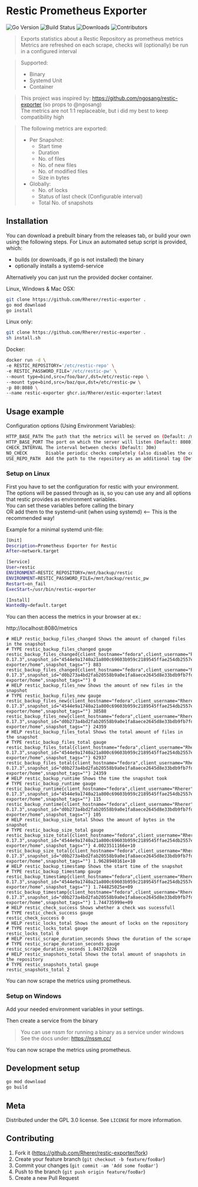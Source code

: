 # Restic Prometheus Exporter
![Go Version][go-vers]
![Build Status][build-stat]
![Downloads][github-downloads]
![Contributors][github-contribs]

> Exports statistics about a Restic Repository as prometheus metrics  
> Metrics are refreshed on each scrape, checks will (optionally) be run in a configured interval  

> Supported:
> - Binary
> - Systemd Unit
> - Container

> This project was inspired by: https://github.com/ngosang/restic-exporter (so props to @ngosang)  
> The metrics are not 1:1 replaceable, but i did my best to keep compatibility high  

> The following metrics are exported:
>  - Per Snapshot:
>    - Start time
>    - Duration
>    - No. of files
>    - No. of new files
>    - No. of modified files
>    - Size in bytes
>  - Globally:
>    - No. of locks
>    - Status of last check (Configurable interval)
>    - Total No. of snapshots

## Installation

You can download a prebuilt binary from the releases tab, or build your own using the following steps.
For Linux an automated setup script is provided, which:
- builds (or downloads, if go is not installed) the binary
- optionally installs a systemd-service

Alternatively you can just run the provided docker container.

Linux, Windows & Mac OSX:

```sh
git clone https://github.com/Rherer/restic-exporter .
go mod download
go install
```

Linux only:

```sh
git clone https://github.com/Rherer/restic-exporter .
sh install.sh
```

Docker:

```sh
docker run -d \ 
-e RESTIC_REPOSITORY='/etc/restic-repo' \
-e RESTIC_PASSWORD_FILE='/etc/restic-pw' \
--mount type=bind,src=/foo/bar/,dst=/etc/restic-repo \
--mount type=bind,src=/baz/qux,dst=/etc/restic-pw \
-p 80:8080 \
--name restic-exporter ghcr.io/Rherer/estic-exporter:latest
```

## Usage example

Configuration options (Using Environment Variables):

```sh
HTTP_BASE_PATH The path that the metrics will be served on (Default: /metrics)
HTTP_BASE_PORT The port on which the server will listen (Default: 8080)
CHECK_INTERVAL The interval between checks (Default: 30m)
NO_CHECK       Disable periodic checks completely (also disables the corresponding metric) (Default: false)
USE_REPO_PATH  Add the path to the repository as an additional tag (Default: false)
```

### Setup on Linux

First you have to set the configuration for restic with your environment.  
The options will be passed through as is, so you can use any and all options that restic provides as environment variables.  
You can set these variables before calling the binary  
OR add them to the systemd-unit (when using systemd) <-- This is the recommended way!  

Example for a minimal systemd unit-file:
```sh
[Unit]
Description=Prometheus Exporter for Restic
After=network.target

[Service]
User=restic
ENVIRONMENT=RESTIC_REPOSITORY=/mnt/backup/restic
ENVIRONMENT=RESTIC_PASSWORD_FILE=/mnt/backup/restic_pw
Restart=on_fail
ExecStart=/usr/bin/restic-exporter

[Install]
WantedBy=default.target
```

You can then access the metrics in your browser at ex.:

http://localhost:8080/metrics
```
# HELP restic_backup_files_changed Shows the amount of changed files in the snapshot
# TYPE restic_backup_files_changed gauge
restic_backup_files_changed{client_hostname="fedora",client_username="Rherer",client_version="restic 0.17.3",snapshot_id="4544e9a1740a21a800c69603b959c2189545ffae254db2557ef6b26b6835c8cb",snapshot_paths="/run/host/var/mnt/data/distrobox/restic-exporter/home",snapshot_tags=""} 883
restic_backup_files_changed{client_hostname="fedora",client_username="Rherer",client_version="restic 0.17.3",snapshot_id="d0b273a4bd2fab20558b9a0e1fa8aece2645d8e33bdb9fb7fd5fe7df3de123cd",snapshot_paths="/run/host/var/mnt/data/distrobox/restic-exporter/home",snapshot_tags=""} 0
# HELP restic_backup_files_new Shows the amount of new files in the snapshot
# TYPE restic_backup_files_new gauge
restic_backup_files_new{client_hostname="fedora",client_username="Rherer",client_version="restic 0.17.3",snapshot_id="4544e9a1740a21a800c69603b959c2189545ffae254db2557ef6b26b6835c8cb",snapshot_paths="/run/host/var/mnt/data/distrobox/restic-exporter/home",snapshot_tags=""} 38588
restic_backup_files_new{client_hostname="fedora",client_username="Rherer",client_version="restic 0.17.3",snapshot_id="d0b273a4bd2fab20558b9a0e1fa8aece2645d8e33bdb9fb7fd5fe7df3de123cd",snapshot_paths="/run/host/var/mnt/data/distrobox/restic-exporter/home",snapshot_tags=""} 24359
# HELP restic_backup_files_total Shows the total amount of files in the snapshot
# TYPE restic_backup_files_total gauge
restic_backup_files_total{client_hostname="fedora",client_username="Rherer",client_version="restic 0.17.3",snapshot_id="4544e9a1740a21a800c69603b959c2189545ffae254db2557ef6b26b6835c8cb",snapshot_paths="/run/host/var/mnt/data/distrobox/restic-exporter/home",snapshot_tags=""} 62937
restic_backup_files_total{client_hostname="fedora",client_username="Rherer",client_version="restic 0.17.3",snapshot_id="d0b273a4bd2fab20558b9a0e1fa8aece2645d8e33bdb9fb7fd5fe7df3de123cd",snapshot_paths="/run/host/var/mnt/data/distrobox/restic-exporter/home",snapshot_tags=""} 24359
# HELP restic_backup_runtime Shows the time the snapshot took
# TYPE restic_backup_runtime gauge
restic_backup_runtime{client_hostname="fedora",client_username="Rherer",client_version="restic 0.17.3",snapshot_id="4544e9a1740a21a800c69603b959c2189545ffae254db2557ef6b26b6835c8cb",snapshot_paths="/run/host/var/mnt/data/distrobox/restic-exporter/home",snapshot_tags=""} 115
restic_backup_runtime{client_hostname="fedora",client_username="Rherer",client_version="restic 0.17.3",snapshot_id="d0b273a4bd2fab20558b9a0e1fa8aece2645d8e33bdb9fb7fd5fe7df3de123cd",snapshot_paths="/run/host/var/mnt/data/distrobox/restic-exporter/home",snapshot_tags=""} 105
# HELP restic_backup_size_total Shows the amount of bytes in the snapshot
# TYPE restic_backup_size_total gauge
restic_backup_size_total{client_hostname="fedora",client_username="Rherer",client_version="restic 0.17.3",snapshot_id="4544e9a1740a21a800c69603b959c2189545ffae254db2557ef6b26b6835c8cb",snapshot_paths="/run/host/var/mnt/data/distrobox/restic-exporter/home",snapshot_tags=""} 4.0023511166e+10
restic_backup_size_total{client_hostname="fedora",client_username="Rherer",client_version="restic 0.17.3",snapshot_id="d0b273a4bd2fab20558b9a0e1fa8aece2645d8e33bdb9fb7fd5fe7df3de123cd",snapshot_paths="/run/host/var/mnt/data/distrobox/restic-exporter/home",snapshot_tags=""} 1.9628940161e+10
# HELP restic_backup_timestamp Shows the start time of the snapshot
# TYPE restic_backup_timestamp gauge
restic_backup_timestamp{client_hostname="fedora",client_username="Rherer",client_version="restic 0.17.3",snapshot_id="4544e9a1740a21a800c69603b959c2189545ffae254db2557ef6b26b6835c8cb",snapshot_paths="/run/host/var/mnt/data/distrobox/restic-exporter/home",snapshot_tags=""} 1.744825025e+09
restic_backup_timestamp{client_hostname="fedora",client_username="Rherer",client_version="restic 0.17.3",snapshot_id="d0b273a4bd2fab20558b9a0e1fa8aece2645d8e33bdb9fb7fd5fe7df3de123cd",snapshot_paths="/run/host/var/mnt/data/distrobox/restic-exporter/home",snapshot_tags=""} 1.744735999e+09
# HELP restic_check_success Shows whether a check was sucessfull
# TYPE restic_check_success gauge
restic_check_success 0
# HELP restic_locks_total Shows the amount of locks on the repository
# TYPE restic_locks_total gauge
restic_locks_total 0
# HELP restic_scrape_duration_seconds Shows the duration of the scrape
# TYPE restic_scrape_duration_seconds gauge
restic_scrape_duration_seconds 1.043720226
# HELP restic_snapshots_total Shows the total amount of snapshots in the repository
# TYPE restic_snapshots_total gauge
restic_snapshots_total 2
```

You can now scrape the metrics using prometheus.

### Setup on Windows

Add your needed environment variables in your settings.

Then create a service from the binary
> You can use nssm for running a binary as a service under windows
> See the docs under: https://nssm.cc/

You can now scrape the metrics using prometheus.

## Development setup

```sh
go mod download
go build
```

## Meta

Distributed under the GPL 3.0 license. See ``LICENSE`` for more information.

## Contributing

1. Fork it (<https://github.com/Rherer/restic-exporter/fork>)
2. Create your feature branch (`git checkout -b feature/fooBar`)
3. Commit your changes (`git commit -am 'Add some fooBar'`)
4. Push to the branch (`git push origin feature/fooBar`)
5. Create a new Pull Request

<!-- Markdown link & img dfn's -->
[go-vers]: https://img.shields.io/github/go-mod/go-version/Rherer/restic-exporter
[build-stat]: https://img.shields.io/github/actions/workflow/status/Rherer/restic-exporter/build-release-binaries.yaml
[github-downloads]: https://img.shields.io/github/downloads/Rherer/restic-exporter/total
[github-contribs]: https://img.shields.io/github/contributors/Rherer/restic-exporter
